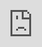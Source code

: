 ### Employee Director

in this task I used :

- ☕ FakerJs - to generate fake 100000 Employee data.
- 💨 ReactJS (typescript) - FrontEnd
- ✅ json-server to Fake API - Backend

### Task Demo !

![]<iframe src="https://www.loom.com/embed/15232ce80a92460f98e34dd0df4016a7?sid=4504deb6-7fa8-4e3f-a1f7-8af742c858a0" frameborder="0" webkitallowfullscreen mozallowfullscreen allowfullscreen style="position: absolute; top: 0; left: 0; width: 100%; height: 100%;"></iframe>

### Getting started

- npm install

### How to run

- npm run start - to run fronend
- npm run backend - to run backend
- Open http://localhost:3000 with your favorite browser to see your project.
- Open http://localhost:5001 to run backend json

### Requirements

- Node.js 14+ and npm
- I used FakerJS to fake Careation of 10,000  employee data.
- you will find generated data in root folder in file called "employee.json"




